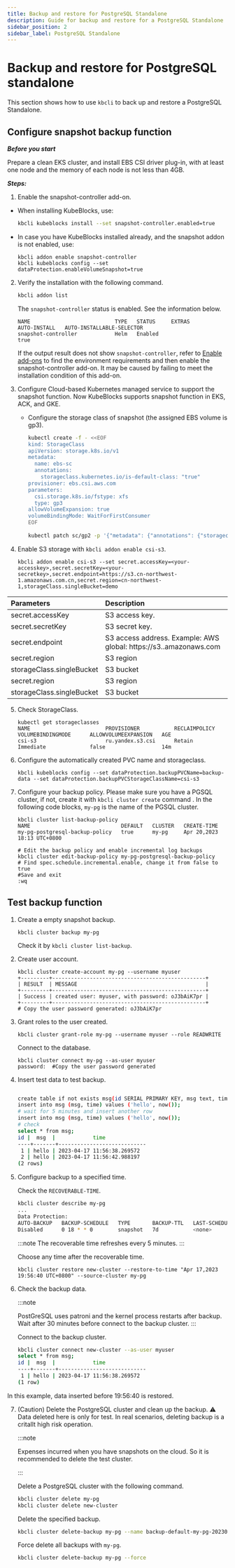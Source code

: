 ```yaml
---
title: Backup and restore for PostgreSQL Standalone
description: Guide for backup and restore for a PostgreSQL Standalone
sidebar_position: 2
sidebar_label: PostgreSQL Standalone 
---
```


# Backup and restore for PostgreSQL standalone

This section shows how to use `kbcli` to back up and restore a PostgreSQL Standalone.

## Configure snapshot backup function

***Before you start***

 Prepare a clean EKS cluster, and install EBS CSI driver plug-in, with at least one node and the memory of each node is not less than 4GB.

***Steps:***

1. Enable the snapshot-controller add-on.

- When installing KubeBlocks, use:

    ```bash
    kbcli kubeblocks install --set snapshot-controller.enabled=true
    ```
- In case you have KubeBlocks installed already, and the snapshot addon is not enabled, use:

    ```
    kbcli addon enable snapshot-controller
    kbcli kubeblocks config --set dataProtection.enableVolumeSnapshot=true
    ```

2. Verify the installation with the following command.

    ```bash
    kbcli addon list 
    ```

    The `snapshot-controller` status is enabled. See the information below.

    ```
    NAME                           TYPE   STATUS     EXTRAS         AUTO-INSTALL   AUTO-INSTALLABLE-SELECTOR
    snapshot-controller            Helm   Enabled                   true
    ```

    If the output result does not show `snapshot-controller`, refer to [Enable add-ons](../../installation/enable-add-ons.md) to find the environment requirements and then enable the snapshot-controller add-on. It may be caused by failing to meet the installation condition of this add-on.


3. Configure Cloud-based Kubernetes managed service to support the snapshot function.
    Now KubeBlocks supports snapshot function in EKS, ACK, and GKE.
    - Configure the storage class of snapshot (the assigned EBS volume is gp3).

       ```bash
       kubectl create -f - <<EOF
       kind: StorageClass
       apiVersion: storage.k8s.io/v1
       metadata:
         name: ebs-sc
         annotations:
           storageclass.kubernetes.io/is-default-class: "true"
       provisioner: ebs.csi.aws.com
       parameters:
         csi.storage.k8s.io/fstype: xfs
         type: gp3
       allowVolumeExpansion: true
       volumeBindingMode: WaitForFirstConsumer
       EOF
  
       kubectl patch sc/gp2 -p '{"metadata": {"annotations": {"storageclass.kubernetes.io/is-default-class": "false"}}}'
       ```

4. Enable S3 storage with `kbcli addon enable csi-s3`.

    ```
    kbcli addon enable csi-s3 --set secret.accessKey=<your-accesskey>,secret.secretKey=<your-secretkey>,secret.endpoint=https://s3.cn-northwest-1.amazonaws.com.cn,secret.region=cn-northwest-1,storageClass.singleBucket=demo
    ```
 
| Parameters                | Description                                                               |
|:--------------------------|:--------------------------------------------------------------------------|
| secret.accessKey          | S3 access key.                                                            |
| secret.secretKey          | S3 secret key.                                                            |
| secret.endpoint           | S3 access address. Example: AWS global: https://s3.<region>.amazonaws.com |
| secret.region             | S3 region                                                                 |
| storageClass.singleBucket | S3 bucket                                                                 |
| secret.region             | S3 region                                                                 |
| storageClass.singleBucket | S3 bucket                                                                 |

5. Check StorageClass.

    ```
    kubectl get storageclasses
    NAME                        PROVISIONER           RECLAIMPOLICY   VOLUMEBINDINGMODE      ALLOWVOLUMEEXPANSION   AGE
    csi-s3                      ru.yandex.s3.csi      Retain          Immediate              false                  14m
    ```
6. Configure the automatically created PVC name and storageclass.

    ```
    kbcli kubeblocks config --set dataProtection.backupPVCName=backup-data --set dataProtection.backupPVCStorageClassName=csi-s3
    ```

7. Configure your backup policy. Please make sure you have a PGSQL cluster, if not, create it with `kbcli cluster create` command . In the following code blocks, `my-pg` is the name of the PGSQL cluster.

    ```
    kbcli cluster list-backup-policy
    NAME                             DEFAULT   CLUSTER   CREATE-TIME
    my-pg-postgresql-backup-policy   true      my-pg     Apr 20,2023 18:13 UTC+0800

    # Edit the backup policy and enable incremental log backups
    kbcli cluster edit-backup-policy my-pg-postgresql-backup-policy
    # Find spec.schedule.incremental.enable, change it from false to true
    #Save and exit
    :wq
    ```

## Test backup function

1. Create a empty snapshot backup.

    ```
    kbcli cluster backup my-pg
    ```
    Check it by `kbcli cluster list-backup`.

2. Create user account.

    ```
    kbcli cluster create-account my-pg --username myuser
    +---------+-------------------------------------------------+
    | RESULT  | MESSAGE                                         |
    +---------+-------------------------------------------------+
    | Success | created user: myuser, with password: oJ3bAiK7pr |
    +---------+-------------------------------------------------+
    # Copy the user password generated: oJ3bAiK7pr 
    
    ```

3. Grant roles to the user created.

    ```
    kbcli cluster grant-role my-pg --username myuser --role READWRITE 
    ```

    Connect to the database.

    ```
    kbcli cluster connect my-pg --as-user myuser
    password:  #Copy the user password generated

    ```


4. Insert test data to test backup.
    


    ```bash
   
    create table if not exists msg(id SERIAL PRIMARY KEY, msg text, time timestamp);
    insert into msg (msg, time) values ('hello', now());
    # wait for 5 minutes and insert another row
    insert into msg (msg, time) values ('hello', now());
    # check 
    select * from msg;
    id |  msg  |            time
    ----+-------+----------------------------
     1 | hello | 2023-04-17 11:56:38.269572
     2 | hello | 2023-04-17 11:56:42.988197
    (2 rows)
    ```
  
5. Configure backup to a specified time.

    Check the `RECOVERABLE-TIME`.

    ```bash
    kbcli cluster describe my-pg
    ...
    Data Protection:
    AUTO-BACKUP   BACKUP-SCHEDULE   TYPE       BACKUP-TTL   LAST-SCHEDULE   RECOVERABLE-TIME
    Disabled      0 18 * * 0        snapshot   7d           <none>          Apr 17,2023 19:55:48 UTC+0800 ~ Apr 17,2023 19:57:01 UTC+0800
    ```

    :::note
    The recoverable time refreshes every 5 minutes.
    :::

    Choose any time after the recoverable time.

    ```
    kbcli cluster restore new-cluster --restore-to-time "Apr 17,2023 19:56:40 UTC+0800" --source-cluster my-pg
    ```

6. Check the backup data.

    :::note

    PostGreSQL uses patroni and the kernel process restarts after backup. Wait after 30 minutes before connect to the backup cluster.
    :::

    Connect to the backup cluster.

    ```bash
    kbcli cluster connect new-cluster --as-user myuser
    select * from msg;
    id |  msg  |            time
    ----+-------+----------------------------
     1 | hello | 2023-04-17 11:56:38.269572
    (1 row)
    ```
In this example, data inserted before 19:56:40 is restored.


7. (Caution) Delete the PostgreSQL cluster and clean up the backup.
⚠ Data deleted here is only for test. In real scenarios, deleting backup is a critallt high risk operation.

   
    :::note

    Expenses incurred when you have snapshots on the cloud. So it is recommended to delete the test cluster.

    :::
  
    Delete a PostgreSQL cluster with the following command.

    ```bash
    kbcli cluster delete my-pg
    kbcli cluster delete new-cluster
    ```

    Delete the specified backup.

    ```bash
    kbcli cluster delete-backup my-pg --name backup-default-my-pg-20230417195547
    ```

    Force delete all backups with `my-pg`.
    ```bash
    kbcli cluster delete-backup my-pg --force
    ```
